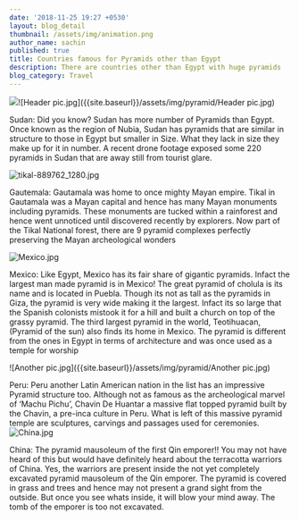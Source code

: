 ```yaml
---
date: '2018-11-25 19:27 +0530'
layout: blog_detail
thumbnail: /assets/img/animation.png
author_name: sachin
published: true
title: Countries famous for Pyramids other than Egypt
description: There are countries other than Egypt with huge pyramids
blog_category: Travel
---
```


![]({{site.baseurl}}/assets/img/pyramid/Header%20pic.jpg)![Header pic.jpg]({{site.baseurl}}/assets/img/pyramid/Header pic.jpg)

Sudan:
Did you know? Sudan has more number of Pyramids than Egypt. Once known as the region of Nubia, Sudan has pyramids that are similar in structure to those in Egypt but smaller in Size. What they lack in size they make up for it in number. A recent drone footage exposed some 220 pyramids in Sudan that are away still from tourist glare.

![tikal-889762_1280.jpg]({{site.baseurl}}/assets/img/tikal-889762_1280.jpg)

Gautemala:
Gautamala was home to once mighty Mayan empire. Tikal in Gautamala was a Mayan capital and hence has many Mayan monuments including pyramids. These monuments are tucked within a rainforest and hence went unnoticed until discovered recently by explorers. Now part of the Tikal National forest, there are 9 pyramid complexes perfectly preserving the Mayan archeological wonders

![Mexico.jpg]({{site.baseurl}}/assets/img/pyramid/Mexico.jpg)

Mexico:
Like Egypt, Mexico has its fair share of gigantic pyramids. Infact the largest man made pyramid is in Mexico! The great pyramid of cholula is its name and is located in Puebla. Though its not as tall as the pyramids in Giza, the pyramid is very wide making it the largest. Infact its so large that the Spanish colonists mistook it for a hill and built a church on top of the grassy pyramid. The third largest pyramid in the world, Teotihuacan,(Pyramid of the sun) also finds its home  in Mexico. The pyramid is different from the ones in Egypt in terms of architecture and was once used as a temple for worship

![Another pic.jpg]({{site.baseurl}}/assets/img/pyramid/Another pic.jpg)

Peru:
Peru another Latin American nation in the list has an impressive Pyramid structure too. Although not as famous as the archeological marvel of ‘Machu Pichu’, Chavin De Huantar a massive flat topped pyramid built by the Chavin, a pre-inca culture in Peru. What is left of this massive pyramid temple are sculptures, carvings and passages used for ceremonies. 
![China.jpg]({{site.baseurl}}/assets/img/pyramid/China.jpg)

China:
The pyramid mausoleum of the first Qin emporer!! You may not have heard of this but would have definitely heard about the terracotta warriors of China. Yes, the warriors are present inside the not yet completely excavated pyramid mausoleum of the Qin emporer. The pyramid is covered in grass and trees and hence may not present a grand sight from the outside. But once you see whats inside, it will blow your mind away. The tomb of the emporer is too not excavated.

